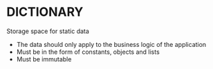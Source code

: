 # DICTIONARY

Storage space for static data

- The data should only apply to the business logic of the application
- Must be in the form of constants, objects and lists
- Must be immutable
